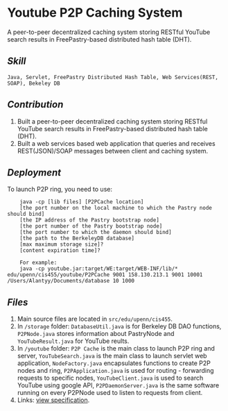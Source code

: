 Youtube P2P Caching System
==========================

A peer-to-peer decentralized caching system storing RESTful YouTube search results in FreePastry-based distributed hash table (DHT).

## _Skill_
    Java, Servlet, FreePastry Distributed Hash Table, Web Services(REST, SOAP), Bekeley DB

## _Contribution_
1. Built a peer-to-peer decentralized caching system storing RESTful YouTube search results in FreePastry-based distributed hash table (DHT).
2. Built a web services based web application that queries and receives REST(JSON)/SOAP messages between client and caching system.

## _Deployment_ 
To launch P2P ring, you need to use:
        
        java -cp [lib files] [P2PCache location]
        [the port number on the local machine to which the Pastry node should bind]
        [the IP address of the Pastry bootstrap node]
        [the port number of the Pastry bootstrap node]
        [the port number to which the daemon should bind]
        [the path to the BerkeleyDB database]
        [max maximum storage size]?
        [content expiration time]?

        For example: 
        java -cp youtube.jar:target/WE:target/WEB-INF/lib/* edu/upenn/cis455/youtube/P2PCache 9001 158.130.213.1 9001 10001 /Users/Alantyy/Documents/database 10 1000
 
## _Files_
1. Main source files are located in `src/edu/upenn/cis455`.
2. In `/storage` folder: `DatabaseUtil.java` is for Berkeley DB DAO functions, `P2PNode.java` stores information 
about PastryNode and `YouTubeResult.java` for YouTube reults.
3. In `/youtube` folder: `P2P Cache` is the main class to launch P2P ring and server, `YouTubeSearch.java` is the
main class to launch servlet web application, `NodeFactory.java` encapsulates functions to create P2P nodes and ring,
`P2PApplication.java` is used for routing - forwarding requests to specific nodes, `YouTubeClient.java` is used to search YouTube using google API, 
`P2PDaemonServer.java` is the same software running on
every P2PNode used to listen to requests from client.
4. Links: [view specification](http://www.cis.upenn.edu/~cis455/handouts/Homework-3.pdf).
